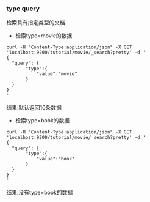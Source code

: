 ### type query
检索具有指定类型的文档.

* 检索type=movie的数据
```
curl -H "Content-Type:application/json" -X GET 'localhost:9200/tutorial/movie/_search?pretty' -d '
{
  "query": {
       "type":{
           "value":"movie"
       }
  }
}
'
```
结果:默认返回10条数据

* 检索type=book的数据
```
curl -H "Content-Type:application/json" -X GET 'localhost:9200/tutorial/movie/_search?pretty' -d '
{
  "query": {
       "type":{
           "value":"book"
       }
  }
}
'
```
结果:没有type=book的数据
